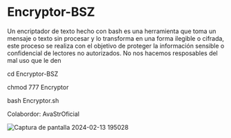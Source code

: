 # Encryptor-BSZ

Un encriptador de texto hecho con bash es una herramienta que toma un mensaje o texto sin procesar y lo transforma en una forma ilegible o cifrada, este proceso se realiza con el objetivo de proteger la información sensible o confidencial de lectores no autorizados.
No nos hacemos resposables del mal uso que le den

cd Encryptor-BSZ


chmod 777 Encryptor


bash Encryptor.sh

Colabordor: AvaStrOficial

![Captura de pantalla 2024-02-13 195028](https://github.com/Nova1lc/Encryptor-BSZ/assets/141974150/9f4bfa4a-1ea8-4864-a83c-e02fc0ce0502)
